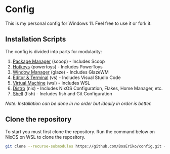 # Config
This is my personal config for Windows 11. Feel free to use it or fork it.

## Installation Scripts
The config is divided into parts for modularity:
1. [Package Manager](https://github.com/BosEriko/scoop.git) (scoop) - Includes Scoop
2. [Hotkeys](https://github.com/BosEriko/powertoys.git) (powertoys) - Includes PowerToys
3. [Window Manager](https://github.com/BosEriko/glaze.git) (glaze) - Includes GlazeWM
4. [Editor & Terminal](https://github.com/BosEriko/vs.git) (vs) - Includes Visual Studio Code
5. [Virtual Machine](https://github.com/BosEriko/wsl.git) (wsl) - Includes WSL
6. [Distro](https://github.com/BosEriko/nix.git) (nix) - Includes NixOS Configuration, Flakes, Home Manager, etc.
7. [Shell](https://github.com/BosEriko/fish.git) (fish) - Includes fish and Git Configuration

_Note: Installation can be done in no order but ideally in order is better._

## Clone the repository
To start you must first clone the repository. Run the command below on NixOS on WSL to clone the repository.
``` sh
git clone --recurse-submodules https://github.com/BosEriko/config.git ~/config
```